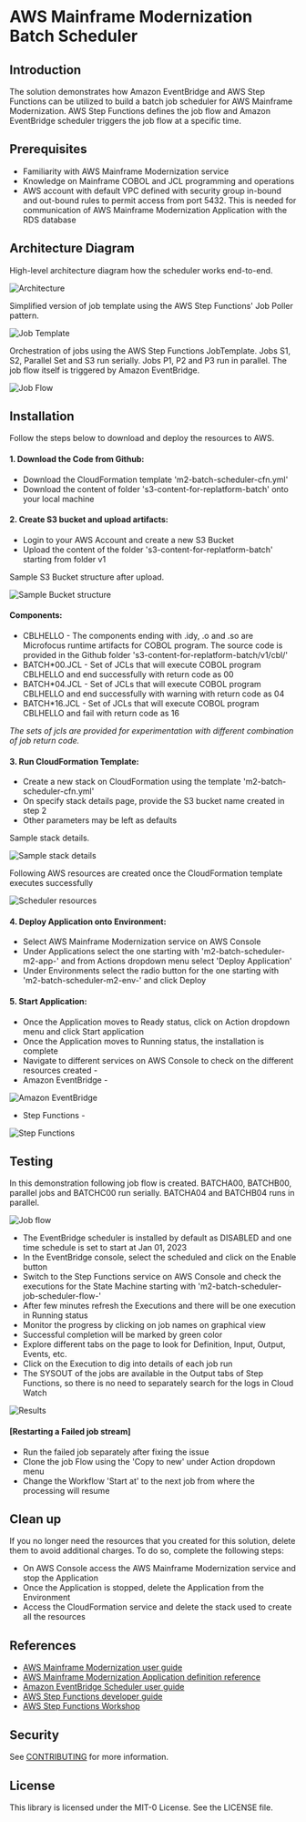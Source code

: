 # AWS Mainframe Modernization Batch Scheduler

## Introduction
The solution demonstrates how Amazon EventBridge and AWS Step Functions can be utilized to build a batch job scheduler for AWS Mainframe Modernization. AWS Step Functions defines the job flow and Amazon EventBridge scheduler triggers the job flow at a specific time.

## Prerequisites
* Familiarity with AWS Mainframe Modernization service
* Knowledge on Mainframe COBOL and JCL programming and operations
* AWS account with default VPC defined with security group in-bound and out-bound rules to permit access from port 5432. This is needed for communication of AWS Mainframe Modernization Application with the RDS database


## Architecture Diagram
High-level architecture diagram how the scheduler works end-to-end.

![Architecture](images/Batch%20Scheduler%20Main.png)

Simplified version of job template using the AWS Step Functions' Job Poller pattern.

![Job Template](images/Batch%20Scheduler%20Template.png)

Orchestration of jobs using the AWS Step Functions JobTemplate. Jobs S1, S2, Parallel Set and S3 run serially. Jobs P1, P2 and P3 run in parallel. The job flow itself is triggered by Amazon EventBridge.

![Job Flow](images/Batch%20Scheduler%20Job%20Flow.png)

## Installation
Follow the steps below to download and deploy the resources to AWS.

#### 1. Download the Code from Github:

- Download the CloudFormation template 'm2-batch-scheduler-cfn.yml'
- Download the content of folder 's3-content-for-replatform-batch' onto your local machine

#### 2. Create S3 bucket and upload artifacts:

- Login to your AWS Account and create a new S3 Bucket
- Upload the content of the folder 's3-content-for-replatform-batch' starting from folder v1

Sample S3 Bucket structure after upload.

![Sample Bucket structure](images/S3%20Bucket%20Sample%20structure.png)
#### Components:
- CBLHELLO - The components ending with .idy, .o and .so are Microfocus runtime artifacts for COBOL program. The source code is provided in the Github folder 's3-content-for-replatform-batch/v1/cbl/'
- BATCH*00.JCL - Set of JCLs that will execute COBOL program CBLHELLO and end successfully with return code as 00
- BATCH*04.JCL - Set of JCLs that will execute COBOL program CBLHELLO and end successfully with warning with return code as 04
- BATCH*16.JCL - Set of JCLs that will execute COBOL program CBLHELLO and fail with return code as 16

_The sets of jcls are provided for experimentation with different combination of job return code._


#### 3. Run CloudFormation Template:

- Create a new stack on CloudFormation using the template 'm2-batch-scheduler-cfn.yml'
- On specify stack details page, provide the S3 bucket name created in step 2
- Other parameters may be left as defaults

Sample stack details.

![Sample stack details](images/Stack%20Details.png)

Following AWS resources are created once the CloudFormation template executes successfully

![Scheduler resources](images/Scheduler%20resources.png)

#### 4. Deploy Application onto Environment:
- Select AWS Mainframe Modernization service on AWS Console
- Under Applications select the one starting with 'm2-batch-scheduler-m2-app-' and from Actions dropdown menu select 'Deploy Application'
- Under Environments select the radio button for the one starting with 'm2-batch-scheduler-m2-env-' and click Deploy

#### 5. Start Application:
- Once the Application moves to Ready status, click on Action dropdown menu and click Start application
- Once the Application moves to Running status, the installation is complete
- Navigate to different services on AWS Console to check on the different resources created - 
- Amazon EventBridge -

![Amazon EventBridge](images/EventBridge.png)

- Step Functions -

![Step Functions](images/StateMachines.png)

  

## Testing
In this demonstration following job flow is created. BATCHA00, BATCHB00, parallel jobs and BATCHC00 run serially. BATCHA04 and BATCHB04 runs in parallel.

![Job flow](images/stepfunctions_graph.png)


- The EventBridge scheduler is installed by default as DISABLED and one time schedule is set to start at Jan 01, 2023
- In the EventBridge console, select the scheduled and click on the Enable button
- Switch to the Step Functions service on AWS Console and check the executions for the State Machine starting with 'm2-batch-scheduler-job-scheduler-flow-'
- After few minutes refresh the Executions and there will be one execution in Running status
- Monitor the progress by clicking on job names on graphical view
- Successful completion will be marked by green color
- Explore different tabs on the page to look for Definition, Input, Output, Events, etc.
- Click on the Execution to dig into details of each job run
- The SYSOUT of the jobs are available in the Output tabs of Step Functions, so there is no need to separately search for the logs in Cloud Watch

![Results](images/Scheduler%20Run.png)

#### [Restarting a Failed job stream]
- Run the failed job separately after fixing the issue
- Clone the job Flow using the 'Copy to new' under Action dropdown menu
- Change the Workflow 'Start at' to the next job from where the processing will resume

## Clean up
If you no longer need the resources that you created for this solution, delete them to avoid additional charges. To do so, complete the following steps:
* On AWS Console access the AWS Mainframe Modernization service and stop the Application
* Once the Application is stopped, delete the Application from the Environment
* Access the CloudFormation service and delete the stack used to create all the resources

## References

* [AWS Mainframe Modernization user guide](https://docs.aws.amazon.com/m2/latest/userguide/what-is-m2.html)
* [AWS Mainframe Modernization Application definition reference](https://docs.aws.amazon.com/m2/latest/userguide/applications-m2-definition.html)
* [Amazon EventBridge Scheduler user guide](https://docs.aws.amazon.com/scheduler/latest/UserGuide/what-is-scheduler.html)
* [AWS Step Functions developer guide](https://docs.aws.amazon.com/step-functions/latest/dg/welcome.html)
* [AWS Step Functions Workshop](https://catalog.workshops.aws/stepfunctions/en-US)

## Security

See [CONTRIBUTING](CONTRIBUTING.md#security-issue-notifications) for more information.

## License

This library is licensed under the MIT-0 License. See the LICENSE file.


